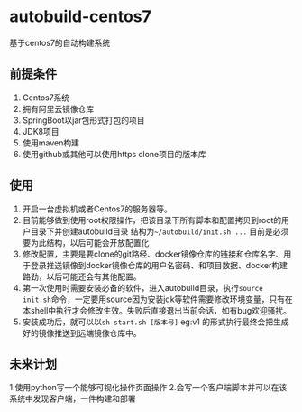 # autobuild-centos7
 基于centos7的自动构建系统
## 前提条件
  1. Centos7系统
  2. 拥有阿里云镜像仓库
  3. SpringBoot以jar包形式打包的项目
  4. JDK8项目
  5. 使用maven构建
  6. 使用github或其他可以使用https clone项目的版本库
## 使用
  1. 开启一台虚拟机或者Centos7的服务器等。
  2. 目前能够做到使用root权限操作，把该目录下所有脚本和配置拷贝到root的用户目录下并创建autobuild目录 结构为`~/autobuild/init.sh ...` 目前是必须要为此结构，以后可能会开放配置化
  3. 修改配置，主要是要clone的git路经、docker镜像仓库的链接和仓库名字、用于登录推送镜像到docker镜像仓库的用户名密码、和项目数据、docker构建路劲，以后可能还会有其他配置。
  4. 第一次使用时需要安装必备的软件，进入autobuild目录，执行`source init.sh`命令，一定要用source因为安装jdk等软件需要修改环境变量，只有在本shell中执行才会修改生效。失败后直接退出当前会话，如有bug欢迎骚扰。
  5. 安装成功后，就可以以`sh start.sh [版本号]` eg:v1 的形式执行最终会把生成好的镜像推送到远端镜像仓库中。
  
## 未来计划
  1.使用python写一个能够可视化操作页面操作
  2.会写一个客户端脚本并可以在该系统中发现客户端，一件构建和部署
